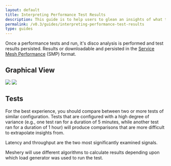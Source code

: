 ```yaml
---
layout: default
title: Interpreting Performance Test Results
description: This guide is to help users to glean an insights of what the performance tests result should look like.
permalink: /v0.3/guides/interpreting-performance-test-results
type: guides
---
```


Once a performance tests and run, it's disco analysis is performed and test results persisted. Results or downloadable and persisted in the [Service Mesh Performance](https://smp-spec.io/) (SMP) format.

## Graphical View

<img src="{{ site.baseurl }}/assets/img/performance-management/dashboard.png" />

<img src="{{ site.baseurl }}/assets/img/performance-management/chart.png" />

## Tests

For the best experience, you should compare between two or more tests of similar configuration. Tests that are configured with a high degree of variance (e.g., one test ran for a duration of 5 minutes, while another test ran for a duration of 1 hour) will produce comparisons that are more difficult to extrapolate insights from.

Latency and throughput are the two most significantly examined signals.

Meshery will use different algorithms to calculate results depending upon which load generator was used to run the test.
